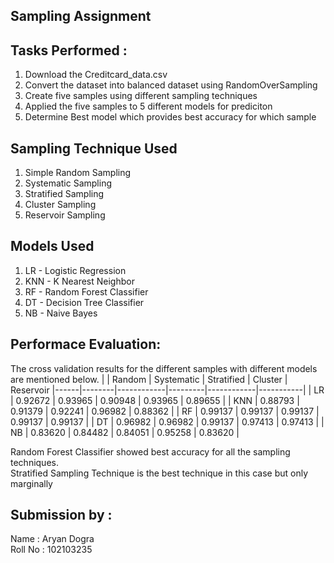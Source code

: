 ## Sampling Assignment

## Tasks Performed :

1. Download the Creditcard_data.csv
2. Convert the dataset into balanced dataset using RandomOverSampling
3. Create five samples using different sampling techniques
4. Applied the five samples to 5 different models for prediciton
5. Determine Best model which provides best accuracy for which sample

## Sampling Technique Used

1. Simple Random Sampling
2. Systematic Sampling
3. Stratified Sampling
4. Cluster Sampling
5. Reservoir Sampling

## Models Used

1. LR - Logistic Regression
2. KNN - K Nearest Neighbor
3. RF - Random Forest Classifier
4. DT - Decision Tree Classifier
5. NB - Naive Bayes

## Performace Evaluation:

The cross validation results for the different samples with different models are mentioned below.
| | Random | Systematic | Stratified | Cluster | Reservoir
|------|--------|------------|---------|------------|-----------|
| LR | 0.92672 | 0.93965 | 0.90948 | 0.93965 | 0.89655 |
| KNN | 0.88793 | 0.91379 | 0.92241 | 0.96982 | 0.88362 |
| RF | 0.99137 | 0.99137 | 0.99137 | 0.99137 | 0.99137 |
| DT | 0.96982 | 0.96982 | 0.99137 | 0.97413 | 0.97413 |
| NB | 0.83620 | 0.84482 | 0.84051 | 0.95258 | 0.83620 |

Random Forest Classifier showed best accuracy for all the sampling techniques.
<br>
Stratified Sampling Technique is the best technique in this case but only marginally

## Submission by :

Name : Aryan Dogra
<br>
Roll No : 102103235
